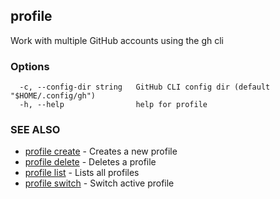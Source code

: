 ## profile

Work with multiple GitHub accounts using the gh cli

### Options

```
  -c, --config-dir string   GitHub CLI config dir (default "$HOME/.config/gh")
  -h, --help                help for profile
```

### SEE ALSO

* [profile create](profile_create.md)	 - Creates a new profile
* [profile delete](profile_delete.md)	 - Deletes a profile
* [profile list](profile_list.md)	 - Lists all profiles
* [profile switch](profile_switch.md)	 - Switch active profile

